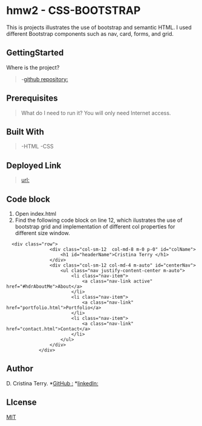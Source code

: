 # hmw2 - CSS-BOOTSTRAP

This is projects illustrates the use of bootstrap and semantic HTML.  I used different Bootstrap components such as nav, card, forms, and grid.

## GettingStarted

Where is the project?

>-[github repository:](https://github.com/crisdc88/H1-codeRefactor/)

## Prerequisites

>What do I need to run it?
>You will only need Internet access.

## Built With

>-HTML
>-CSS

## Deployed Link

>[url:](https://crisdc88.github.io/H2-CSS-Bootstrap/)

## Code block

1. Open index.html
2. Find the following code block on line 12, which ilustrates the use of bootstrap grid and implementation of different col properties for different size window.

```
  <div class="row">
                <div class="col-sm-12  col-md-8 m-0 p-0" id="colName">
                    <h1 id="headerName">Cristina Terry </h1>
                </div>
                <div class="col-sm-12 col-md-4 m-auto" id="centerNav">
                    <ul class="nav justify-content-center m-auto">
                        <li class="nav-item">
                            <a class="nav-link active" href="#hdrAboutMe">About</a>
                        </li>
                        <li class="nav-item">
                            <a class="nav-link" href="portfolio.html">Portfolio</a>
                        </li>
                        <li class="nav-item">
                            <a class="nav-link" href="contact.html">Contact</a>
                        </li>
                    </ul>
                </div>
            </div>
```

## Author

D. Cristina Terry.
*[GitHub :](https://github.com/crisdc88/)
*[linkedIn:](www.linkedin.com/in/dcristinaterry)

## LIcense

[MIT](https://choosealicense.com/licenses/mit/)